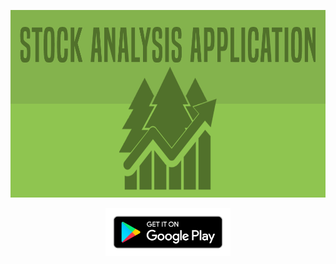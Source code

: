<p align="center">
<img src= "assets/images/feature-graphic.png" height = 300>
</p>

[<p align="center"><img src= "assets/images/google-play-badge.png" width = 200></p>](https://play.google.com/store/apps/details?id=com.pesitbsc.stock_analysis_application)
